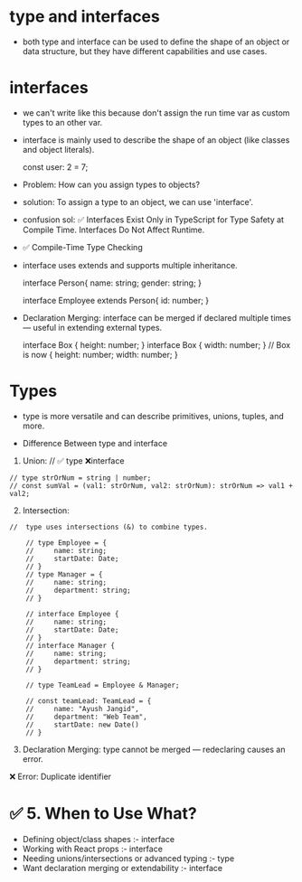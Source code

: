 # type and interfaces

   - both type and interface can be used to define the shape of an object or data structure, but they have different capabilities and use cases.


# interfaces

   - we can't write like this because don't assign the run time var as custom types to an other var.

   - interface is mainly used to describe the shape of an object (like classes and object literals).

        const user: 2 = 7;

   - Problem: How can you assign types to objects?
   - solution: To assign a type to an object, we can use 'interface'.

   - confusion sol: ✅ Interfaces Exist Only in TypeScript for Type Safety at Compile Time.   Interfaces Do Not Affect Runtime.

   - ✅ Compile-Time Type Checking

   - interface uses extends and supports multiple inheritance.

        interface Person{
            name: string;
            gender: string;
        }

        interface Employee extends Person{
            id: number;
        }


   - Declaration Merging: interface can be merged if declared multiple times — useful in extending external types.

        interface Box {
            height: number;
        }
        interface Box {
            width: number;
        }
        // Box is now { height: number; width: number; }




# Types

   - type is more versatile and can describe primitives, unions, tuples, and more.

   - Difference Between type and interface

   1. Union: 
        // ✅ type ❌interface

    // type strOrNum = string | number;
    // const sumVal = (val1: strOrNum, val2: strOrNum): strOrNum => val1 + val2;


   2. Intersection: 

    //  type uses intersections (&) to combine types.

        // type Employee = {
        //     name: string;
        //     startDate: Date;
        // }
        // type Manager = {
        //     name: string;
        //     department: string;
        // }

        // interface Employee {
        //     name: string;
        //     startDate: Date;
        // }
        // interface Manager {
        //     name: string;
        //     department: string;
        // }

        // type TeamLead = Employee & Manager;

        // const teamLead: TeamLead = {
        //     name: "Ayush Jangid",
        //     department: "Web Team",
        //     startDate: new Date()
        // }


   3. Declaration Merging: type cannot be merged — redeclaring causes an error.

   ❌ Error: Duplicate identifier



# ✅ 5. When to Use What?
   - Defining object/class shapes :- interface
   - Working with React props :- interface
   - Needing unions/intersections or advanced typing :- type
   - Want declaration merging or extendability :- interface
